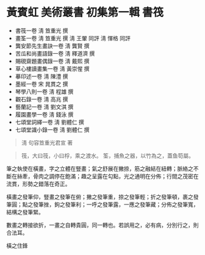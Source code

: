 # 黃賓虹 美術叢書 初集第一輯 書筏

- 書筏一卷 淸 笪重光 撰
- 畫筌一卷 淸 笪重光 撰 淸 王翬 同評 淸 惲格 同評
- 龔安節先生畫訣一卷 淸 龔賢 撰
- 苦瓜和尚畫語錄一卷 淸 釋道濟 撰
- 賜硯齋題畫偶錄一卷 淸 戴熙 撰
- 草心樓讀畫集一卷 淸 黃崇惺 撰
- 摹印述一卷 淸 陳澧 撰
- 墨經一卷 宋 晁貫之 撰
- 琴學八則一卷 淸 程雄 撰
- 觀石錄一卷 淸 高兆 撰
- 藝蘭記一卷 淸 劉文淇 撰
- 履園畫學一卷 淸 錢泳 撰
- 七頌堂詞繹一卷 淸 劉體仁 撰
- 七頌堂識小錄一卷 淸 劉體仁 撰

> 淸 句容笪重光君宣 著

> 筏，大曰筏，小曰桴，乘之渡水。
> 筌，捕魚之器，以竹為之，蓋鱼笱屬。


筆之執使在橫畫，字之立體在豎畫；氣之舒展在撇捺，筋之融結在紐轉；脈絡之不斷在絲牽，骨肉之調停在飽滿；趣之呈露在勾點，光之通明在分佈；行間之茂密在流貫，形勢之錯落在奇正。

橫畫之發筆仰，豎畫之發筆在俯；撇之發筆重，捺之發筆輕；折之發筆頓，裹之發筆圓；點之發筆挫，鉤之發筆利；一呼之發筆露，一應之發筆藏；分佈之發筆寬，結構之發筆緊。

數畫之轉接欲折，一畫之自轉貴圓，同一轉也。若誤用之，必有病，分別行之，則合法耳。

橫之住鋒